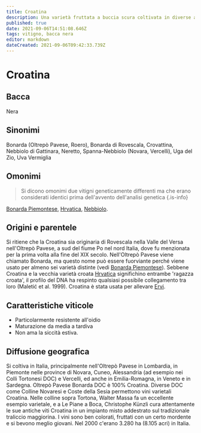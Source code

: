 ```yaml
---
title: Croatina
description: Una varietà fruttata a buccia scura coltivata in diverse aree dell'Italia settentrionale e usata sia da sola che in blend.
published: true
date: 2021-09-06T14:51:08.646Z
tags: vitigno, bacca nera
editor: markdown
dateCreated: 2021-09-06T09:42:33.739Z
---
```


# Croatina

## Bacca
Nera
## Sinonimi
Bonarda (Oltrepò Pavese, Roero), Bonarda di Rovescala, Crovattina, Nebbiolo di Gattinara, Neretto, Spanna-Nebbiolo (Novara, Vercelli), Uga del Zio, Uva Vermiglia

## Omonimi
> Si dicono omonimi due vitigni geneticamente differenti ma che erano considerati identici prima dell'avvento dell'analisi genetica
{.is-info}

[Bonarda Piemontese](/vitigni/bacca-nera/bonarda-piemontese), [Hrvatica](/vitigni/bacca-nera/hrvatica), [Nebbiolo](/vitigni/Italia/bacca-nera/nebbiolo). 

## Origini e parentele
Si ritiene che la Croatina sia originaria di Rovescala nella Valle del Versa nell'Oltrepò Pavese, a sud del fiume Po nel nord Italia, dove fu menzionata per la prima volta alla fine del XIX secolo. Nell'Oltrepò Pavese viene chiamato Bonarda, ma questo nome può essere fuorviante perché viene usato per almeno sei varietà distinte (vedi [Bonarda Piemontese](/vitigni/bacca-nera/bonarda-pienotese)). Sebbene Croatina e la vecchia varietà croata [Hrvatica](/vitigni/bacca-nera/hrvatica) significhino entrambe 'ragazza croata', il profilo del DNA ha respinto qualsiasi possibile collegamento tra loro (Maletić et al. 1999). Croatina è stata usata per allevare [Ervi](/vitigni/bacca-nera/ervi).

## Caratteristiche viticole
- Particolarmente resistente all'oidio
- Maturazione da media a tardiva
- Non ama la siccità estiva.

## Diffusione geografica
Si coltiva in Italia, principalmente nell'Oltrepò Pavese in Lombardia, in Piemonte nelle province di Novara, Cuneo, Alessandria (ad esempio nei Colli Tortonesi DOC) e Vercelli, ed anche in Emilia-Romagna, in Veneto e in Sardegna. Oltrepò Pavese Bonarda DOC è 100% Croatina. Diverse DOC come Colline Novaresi e Coste della Sesia permettono vini varietali Croatina. Nelle colline sopra Tortona, Walter Massa fa un eccellente esempio varietale, e a Le Piane a Boca, Christophe Künzli cura attentamente le sue antiche viti Croatina in un impianto misto addestrato sul tradizionale traliccio maggiorina. I vini sono ben colorati, fruttati con un certo mordente e si bevono meglio giovani. Nel 2000 c'erano 3.280 ha (8.105 acri) in Italia.